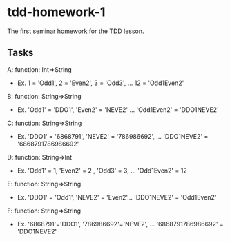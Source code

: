# tdd-homework-1
The first seminar homework for the TDD lesson.


## Tasks

A: function: Int=>String
* Ex.  1 = 'Odd1', 2 = 'Even2', 3 = 'Odd3', … 12 = 'Odd1Even2'

B: function: String=>String
* Ex.  'Odd1' = 'DDO1', 'Even2' = 'NEVE2' … 'Odd1Even2' = 'DDO1NEVE2'

C: function: String=>String 
* Ex.  'DDO1' = '6868791', 'NEVE2' = '786986692', … 'DDO1NEVE2' = '6868791786986692'

D: function: String=>Int     
* Ex.  'Odd1' = 1, 'Even2' = 2 , 'Odd3' = 3, … 'Odd1Even2' = 12

E: function: String=>String 
* Ex.  'DDO1' = 'Odd1', 'NEVE2' = 'Even2'… 'DDO1NEVE2' = 'Odd1Even2'

F: function: String=>String 
* Ex.  '6868791'='DDO1', '786986692'='NEVE2', … '6868791786986692' = 'DDO1NEVE2' 
